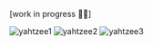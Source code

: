 [work in progress 👷‍♂️]

![yahtzee1](https://github.com/szymon8576/Yahtzee/assets/50836217/d4b8dd66-6c4e-4d36-9ee5-21e0c5b166e0)
![yahtzee2](https://github.com/szymon8576/Yahtzee/assets/50836217/7bc64869-7463-4f42-958d-457c181aee78)
![yahtzee3](https://github.com/szymon8576/Yahtzee/assets/50836217/e9b9f509-4f75-4302-9214-1b6d2d6166e2)
